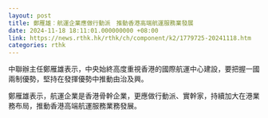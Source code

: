```yaml
---
layout: post
title: 鄭雁雄︰航運企業應做行動派　推動香港高端航運服務業發展
date: 2024-11-18 18:11:01.000000000 +08:00
link: https://news.rthk.hk/rthk/ch/component/k2/1779725-20241118.htm
categories: rthk
---
```


中聯辦主任鄭雁雄表示，中央始終高度重視香港的國際航運中心建設，要把握一國兩制優勢，堅持在發揮優勢中推動由治及興。

鄭雁雄表示，航運企業是香港骨幹企業，更應做行動派、實幹家，持續加大在港業務布局，推動香港高端航運服務業務發展。
